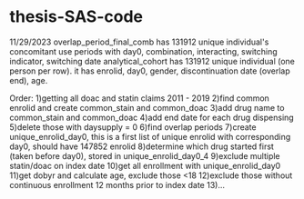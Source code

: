 # thesis-SAS-code

11/29/2023
overlap_period_final_comb has 131912 unique individual's concomitant use periods with day0, combination, interacting, switching indicator, switching date
analytical_cohort has 131912 unique individual (one person per row). it has enrolid, day0, gender, discontinuation date (overlap end), age.

Order:
1)getting all doac and statin claims 2011 - 2019
2)find common enrolid and create common_stain and common_doac
3)add drug name to common_stain and common_doac
4)add end date for each drug dispensing
5)delete those with daysupply = 0
6)find overlap periods
7)create unique_enrolid_day0, this is a first list of unique enrolid with corresponding day0, should have 147852 enrolid
8)determine which drug started first (taken before day0), stored in unique_enrolid_day0_4
9)exclude multiple statin/doac on index date
10)get all enrollment with unique_enrolid_day0
11)get dobyr and calculate age, exclude those <18
12)exclude those without continuous enrollment 12 months prior to index date
13)...
